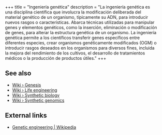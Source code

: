 +++
title = "Ingeniería genética"
description = "La ingeniería genética es una disciplina científica que involucra la modificación deliberada del material genético de un organismo, típicamente su ADN, para introducir nuevos rasgos o características. Abarca técnicas utilizadas para manipular genes y elementos genéticos, como la inserción, eliminación o modificación de genes, para alterar la estructura genética de un organismo. La ingeniería genética permite a los científicos transferir genes específicos entre diferentes especies, crear organismos genéticamente modificados (OGM) o introducir rasgos deseados en los organismos para diversos fines, incluida la mejora del rendimiento de los cultivos, el desarrollo de tratamientos médicos o la producción de productos útiles."
+++

## See also

- [Wiki › Genesis](../../wiki/genesis/)
- [Wiki › Life engineering](../../wiki/life-engineering/)
- [Wiki › Synthetic biology](../../wiki/synthetic-biology/)
- [Wiki › Synthetic genomics](../../wiki/synthetic-genomics/)

## External links

- [Genetic engineering | Wikipedia](https://en.wikipedia.org/wiki/Genetic_engineering)